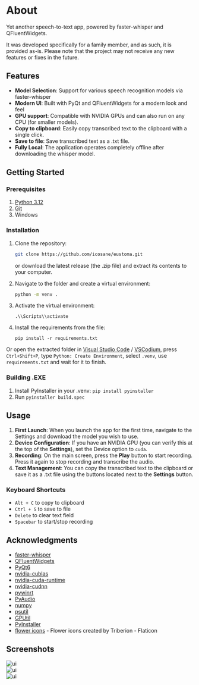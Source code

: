 # About

Yet another speech-to-text app, powered by faster-whisper and QFluentWidgets. 

It was developed specifically for a family member, and as such, it is provided as-is. Please note that the project may not receive any new features or fixes in the future.

## Features

- **Model Selection**: Support for various speech recognition models via  faster-whisper
- **Modern UI**: Built with PyQt and QFluentWidgets for a modern look and feel
- **GPU support**: Compatible with NVIDIA GPUs and can also run on any CPU (for smaller models).
- **Copy to clipboard**: Easily copy transcribed text to the clipboard with a single click.
- **Save to file**: Save transcribed text as a .txt file.
- **Fully Local**: The application operates completely offline after downloading the whisper model.


## Getting Started

### Prerequisites

1) [Python 3.12](https://www.python.org/downloads/release/python-3129/)
2) [Git](https://git-scm.com/downloads)
3) Windows

### Installation

1. Clone the repository:
   ```bash
   git clone https://github.com/icosane/eustoma.git
   ```
   or download the latest release (the .zip file) and extract its contents to your computer.

2. Navigate to the folder and create a virtual environment:
    ```bash
    python -m venv .
    ```
3. Activate the virtual environment:
    ```
    .\\Scripts\\activate
    ```
4. Install the requirements from the file: 
    ```
    pip install -r requirements.txt
    ```

Or open the extracted folder in [Visual Studio Code](https://code.visualstudio.com/download) / [VSCodium](https://github.com/VSCodium/vscodium/releases), press ```Ctrl+Shift+P```, type ```Python: Create Environment```, select ```.venv```, use ```requirements.txt``` and wait for it to finish.

### Building .EXE
1. Install PyInstaller in your .venv:
```pip install pyinstaller```
2. Run ```pyinstaller build.spec```


## Usage

1. **First Launch**: When you launch the app for the first time, navigate to the Settings and download the model you wish to use.
2. **Device Configuration**: If you have an NVIDIA GPU (you can verify this at the top of the **Settings**), set the Device option to ```cuda```.
3. **Recording**: On the main screen, press the **Play** button to start recording. Press it again to stop recording and transcribe the audio.
4. **Text Management**: You can copy the transcribed text to the clipboard or save it as a .txt file using the buttons located next to the **Settings** button.

### Keyboard Shortcuts
- ```Alt + C``` to copy to clipboard
- ```Ctrl + S``` to save to file
- ```Delete``` to clear text field
- ```Spacebar``` to start/stop recording


## Acknowledgments

- [faster-whisper](https://github.com/SYSTRAN/faster-whisper)
- [QFluentWidgets](https://github.com/zhiyiYo/PyQt-Fluent-Widgets)
- [PyQt6](https://pypi.org/project/PyQt6/)
- [nvidia-cublas](https://pypi.org/project/nvidia-cublas-cu12/)
- [nvidia-cuda-runtime](https://pypi.org/project/nvidia-cuda-runtime-cu12/)
- [nvidia-cudnn](https://pypi.org/project/nvidia-cudnn-cu12/)
- [pywinrt](https://github.com/pywinrt/pywinrt)
- [PyAudio](https://people.csail.mit.edu/hubert/pyaudio/)
- [numpy](https://numpy.org/)
- [psutil](https://github.com/giampaolo/psutil)
- [GPUtil](https://github.com/anderskm/gputil)
- [PyInstaller](https://pyinstaller.org/)
- [flower icons](https://www.flaticon.com/free-icon/jasmine_2926745) - Flower icons created by Triberion - Flaticon

## Screenshots
<div style="display: flex; flex-direction: column;">
    <img src="./assets/1.png" alt="ui" style="margin-right: 10px;" />
    <img src="./assets/2.png" alt="ui" style="margin-right: 10px;"/>
    <img src="./assets/3.png" alt="ui" style="margin-right: 10px;"/>
</div>